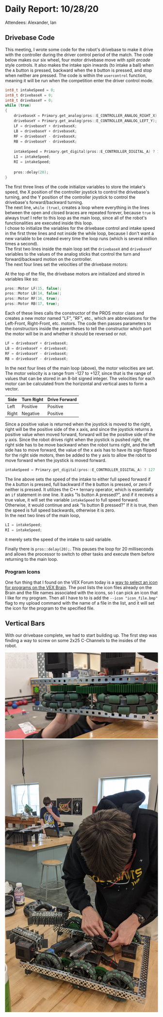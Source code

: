 # Daily Report: 10/28/20

Attendees: Alexander, Ian

## Drivebase Code

This meeting, I wrote some code for the robot's drivebase to make it drive with the controller during the driver control period of the match. The code below makes our six wheel, four motor drivebase move with _split arcade_ style controls. It also makes the intake spin inwards (to intake a ball) when the `A` button is pressed, backward when the `B` button is pressed, and stop when neither are pressed. The code is within the `usercontrol` function, meaning it will be run when the competition enter the driver control mode.

```c++
int8_t intakeSpeed = 0;
int8_t drivebaseX = 0;
int8_t drivebaseY = 0;
while (true)
{
    drivebaseX = Primary.get_analog(pros::E_CONTROLLER_ANALOG_RIGHT_X);
    drivebaseY = Primary.get_analog(pros::E_CONTROLLER_ANALOG_LEFT_Y);
    LF = drivebaseY + drivebaseX;
    LB = drivebaseY + drivebaseX;
    RF = drivebaseY - drivebaseX;
    RB = drivebaseY - drivebaseX;

    intakeSpeed = Primary.get_digital(pros::E_CONTROLLER_DIGITAL_A) ? 127 : Primary.get_digital(pros::E_CONTROLLER_DIGITAL_B) ? -127 : 0;
    LI = intakeSpeed;
    RI = intakeSpeed;

    pros::delay(20);
}
```

The first three lines of the code initialize variables to store the intake's speed, the X position of the controller joystick to control the drivebase's turning, and the Y position of the controller joystick to control the drivebase's forward/backward turning.  
The next line, `while (true)`, creates a loop where everything in the lines between the open and closed braces are repeated forever, because `true` is always true! I refer to this loop as the main loop, since all of the robot's functionalities are executed inside this loop.  
I chose to initialize the variables for the drivebase control and intake speed in the first three lines and not inside the while loop, because I don't want a new variable to be created every time the loop runs (which is several million times a second).  
The first two lines inside the main loop set the `drivebaseX` and `drivebaseY` variables to the values of the analog sticks that control the turn and forward/backward motion on the controller.  
The next four lines set the velocities of the drivebase motors:

At the top of the file, the drivebase motors are initialized and stored in variables like so:

```c++
pros::Motor LF(15, false);
pros::Motor LB(14, false);
pros::Motor RF(16, true);
pros::Motor RB(17, true);
```

Each of these lines calls the constructor of the PROS motor class and creates a new motor named "LF", "RF", etc., which are abbreviations for the Left-Front, Right-Front, etc. motors. The code then passes parameters to the constructors inside the parentheses to tell the constructor which port the motor will be in and whether it should be reversed or not.

```c++
LF = drivebaseY + drivebaseX;
LB = drivebaseY + drivebaseX;
RF = drivebaseY - drivebaseX;
RB = drivebaseY - drivebaseX;
```

In the next four lines of the main loop (above), the motor velocities are set. The motor velocity is a range from -127 to +127, since that is the range of values that can be stored in an 8-bit signed integer. The velocities for each motor can be calculated from the horizontal and vertical axes to form a vector.

| Side  | Turn Right | Drive Forward |
| ----- | ---------- | ------------- |
| Left  | Positive   | Positive      |
| Right | Negative   | Positive      |

Since a positive value is returned when the joystick is moved to the right, right will be the positive side of the x axis, and since the joystick returns a positive value when moved forward, forward will be the positive side of the y axis. Since the robot drives right when the joystick is pushed right, the right side has to be move backward when the robot turns right, and the left side has to move forward, the value of the x axis has to have its sign flipped for the right side motors, then be added to the y axis to allow the robot to move forward when the joystick is moved forward.

```c++
intakeSpeed = Primary.get_digital(pros::E_CONTROLLER_DIGITAL_A) ? 127 : Primary.get_digital(pros::E_CONTROLLER_DIGITAL_B) ? -127 : 0;
```

The line above sets the speed of the intake to either full speed forward if the `A` button is pressed, full backward if the `B` button is pressed, or zero if neither is pressed. It utilizes the C++ ternary operator, which is essentially an `if` statement in one line. It asks "Is button A pressed?", and if it receves a true value, it will set the variable `intakeSpeed` to full speed forward. Otherwise, it would continue and ask "Is button B pressed?" If it is true, then the speed is full speed backwards, otherwise it is zero.  
In the next two lines of the main loop,

```c++
LI = intakeSpeed;
RI = intakeSpeed;
```

it merely sets the speed of the intake to said variable.

Finally there is `pros::delay(20);`. This pauses the loop for 20 milliseconds and allows the processor to switch to other tasks and execute them before returning to the main loop.

### Program Icons

One fun thing that I found on the VEX Forum today is a [way to select an icon for programs on the VEX Brain](https://www.vexforum.com/t/a-guide-to-changing-program-icons/78293). The post lists the icon files already on the Brain and the file names associated with the icons, so I can pick an icon that I like for my program. Then all I have to to is add the `--icon "icon_file.bmp"` flag to my upload command with the name of a file in the list, and it will set the icon for the program to the specified file.

## Vertical Bars

With our drivebase complete, we had to start building up. The first step was finding a way to screw on some 2x25 C-Channels to the insides of the robot.

![Gears on drivetrain](Pictures/10.28.20_Drivetrain.jpg)
![Unscrewing the drivetrain](Pictures/10.28.20_Unscrewing_Drivetrain.jpg)
